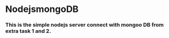 # NodejsmongoDB
### This is the simple nodejs server connect with mongoo DB from extra task 1 and 2.
